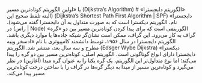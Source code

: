 &#x202b;
«الگوریتم دایجسترا» # (Dijkstra’s Algorithm) یا «اولین الگوریتم کوتاه‌ترین مسیر دایجسترا» (Dijkstra’s Shortest Path First Algorithm | SPF) (البته تلفظ صحیح این نام، الگوریتم دیکسترا است که به صورت متداول به آن دایجسترا گفته می‌شود)، الگوریتمی است که برای پیدا کردن کوتاه‌ترین مسیر بین دو «گره» (Node | راس) در گراف به کار می‌رود. این گراف، ممکن است نشان‌گر شبکه جاده‌ها یا موارد دیگری باشد. الگوریتم دایجسترا در سال ۱۹۵۶، توسط دانشمند کامپیوتری با نام «ادسخر ویبه دیکسترا» (Edsger Wybe Dijkstra) مطرح و سه سال بعد، منتشر شد. الگوریتم دایجسترا دارای انواع گوناگونی است. الگوریتم اصلی، کوتاه‌ترین مسیر بین دو گره را پیدا می‌کند؛ اما نوع متداول‌تر این الگوریتم، یک گره یکتا را به عنوان گره مبدا (آغازین) در نظر می‌گیرد و کوتاه‌ترین مسیر از مبدا به دیگر گره‌ها در گراف را با ساختن درخت کوتاه‌ترین مسیر پیدا می‌کند.

